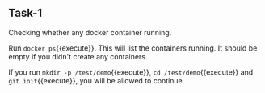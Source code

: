 ## Task-1

Checking whether any docker container running.

Run `docker ps`{{execute}}. This will list the containers running. It should be empty if you didn't create any containers.

If you run `mkdir -p /test/demo`{{execute}}, `cd /test/demo`{{execute}} and `git init`{{execute}}, you will be allowed to continue.

